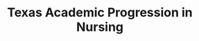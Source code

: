 ---
layout: portfolio
title: Texas Academic Progression in Nursing 
year: 2015
link: "http://texasapin.org/"
image: texas-apin.jpg
tags: Wordpress
description: 
role:  Front-End Devleoper
published: false
---